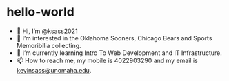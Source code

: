 # hello-world
- 👋 Hi, I’m @ksass2021
- 👀 I’m interested in the Oklahoma Sooners, Chicago Bears and Sports Memoribilia collecting.
- 🌱 I’m currently learning Intro To Web Development and IT Infrastructure.
- 📫 How to reach me, my mobile is 4022903290 and my email is kevinsass@unomaha.edu.
